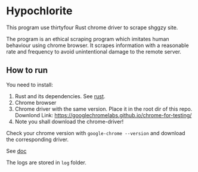 # Hypochlorite

This program use thirtyfour Rust chrome driver to scrape shggzy site. 

The program is an ethical scraping program which imitates human behaviour using chrome browser. 
It scrapes information with a reasonable rate and frequency to avoid unintentional damage to the remote server.

## How to run 

You need to install:

1. Rust and its dependencies. See [rust](https://www.rust-lang.org/tools/install).
1. Chrome browser
1. Chrome driver with the same version. Place it in the root dir of this repo. 
Downlond Link: https://googlechromelabs.github.io/chrome-for-testing/
1. Note you shall download the chrome-driver!

Check your chrome version with `google-chrome --version` and download the corresponding driver.

See [doc](doc/readme.md)

The logs are stored in `log` folder.
